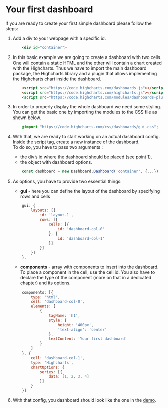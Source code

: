 Your first dashboard
===

If you are ready to create your first simple dashboard please follow the steps:

1. Add a div to your webpage with a specific id.

    ```html
        <div id="container">
    ```

2. In this basic example we are going to create a dashboard with two cells. One will contain a static HTML and the other will contain a chart created with the Highcharts.
Thus we have to import the main dashboard package, the Highcharts library and a plugin that allows implementing the Highcharts chart inside the dashboard.

    ```html
        <script src="https://code.highcharts.com/dashboards.js"></script>
        <script src="https://code.highcharts.com/highcharts.js"></script>
        <script src="https://code.highcharts.com/modules/dashboards-plugin.js"></script>
    ```

3. In order to properly display the whole dashboard we need some styling. You can get the basic one by importing the modules to the CSS file as shown below.

    ```css
        @import "https://code.highcharts.com/css/dashboards/gui.css";
    ```

4. With that, we are ready to start working on an actual dashboard config. Inside the script tag, create a new instance of the dashboard. <br>
    To do so, you have to pass two arguments :
    * the div’s id where the dashboard should be placed (see point 1).
    * the object with dashboard options.


    ```js
        const dashboard = new Dashboard.Dashboard('container', {...})
    ```

5.  As options, you have to provide two essential things:
    * __gui__ - here you can define the layout of the dashboard by specifying rows and cells

    ```js
        gui: {
            layouts: [{
                id: 'layout-1',
                rows: [{
                    cells: [{
                        id: 'dashboard-col-0'
                    }, {
                        id: 'dashboard-col-1'
                    }]
                }]
            }]
        },
    ```

    * __components__ - array with components to insert into the dashboard. To place a component in the cell, use the cell id. You also have to declare the type of the component (more on that in a dedicated chapter) and its options.

    ```js
        components: [{
            type: 'html',
            cell: 'dashboard-col-0',
            elements: [
                {
                    tagName: 'h1',
                    style: {
                        height: '400px',
                        'text-align': 'center'
                    },
                    textContent: 'Your first dashboard'
                }
            ]
        }, {
            cell: 'dashboard-col-1',
            type: 'Highcharts',
            chartOptions: {
                series: [{
                    data: [1, 2, 3, 4]
                }]
            }
        }]
    ```

6. With that config, you dashboard should look like the one in the [demo](https://jsfiddle.net/gh/get/library/pure/highcharts/highcharts/samples/dashboard/demos/your-first-dashboard).